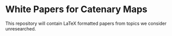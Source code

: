 # White Papers for Catenary Maps
This repository will contain LaTeX formatted papers from topics we consider unresearched.
